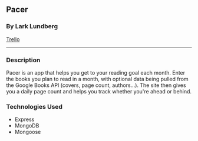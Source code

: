 ## Pacer

### By Lark Lundberg

[Trello](https://trello.com/b/1BuXsizy/reading-calendar)

---

### Description

Pacer is an app that helps you get to your reading goal each month. Enter the books you plan to read in a month, with optional data being pulled from the Google Books API (covers, page count, authors...). The site then gives you a daily page count and helps you track whether you're ahead or behind.

### Technologies Used

- Express
- MongoDB
- Mongoose

